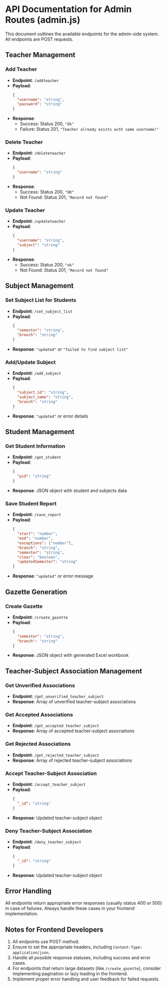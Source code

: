 # API Documentation for Admin Routes (admin.js)

This document outlines the available endpoints for the admin-side system. All endpoints are POST requests.

## Teacher Management

### Add Teacher
- **Endpoint**: `/addteacher`
- **Payload**: 
  ```json
  { 
    "username": "string", 
    "password": "string" 
  }
  ```
- **Response**: 
  - Success: Status 200, `"Ok"`
  - Failure: Status 201, `"Teacher already exists with same username!"`

### Delete Teacher
- **Endpoint**: `/deleteteacher`
- **Payload**: 
  ```json
  { 
    "username": "string" 
  }
  ```
- **Response**: 
  - Success: Status 200, `"OK"`
  - Not Found: Status 201, `"Record not found"`

### Update Teacher
- **Endpoint**: `/updateteacher`
- **Payload**: 
  ```json
  { 
    "username": "string", 
    "subject": "string" 
  }
  ```
- **Response**: 
  - Success: Status 200, `"ok"`
  - Not Found: Status 201, `"Record not found"`

## Subject Management

### Set Subject List for Students
- **Endpoint**: `/set_subject_list`
- **Payload**: 
  ```json
  { 
    "semester": "string", 
    "branch": "string" 
  }
  ```
- **Response**: `"updated"` or `"failed to find subject list"`

### Add/Update Subject
- **Endpoint**: `/add_subject`
- **Payload**: 
  ```json
  { 
    "subject_id": "string", 
    "subject_name": "string", 
    "branch": "string" 
  }
  ```
- **Response**: `"updated"` or error details

## Student Management

### Get Student Information
- **Endpoint**: `/get_student`
- **Payload**: 
  ```json
  { 
    "pid": "string" 
  }
  ```
- **Response**: JSON object with student and subjects data

### Save Student Report
- **Endpoint**: `/save_report`
- **Payload**: 
  ```json
  { 
    "start": "number", 
    "end": "number", 
    "exceptions": ["number"], 
    "branch": "string", 
    "semester": "string", 
    "clear": "boolean", 
    "updatedSemester": "string" 
  }
  ```
- **Response**: `"updated"` or error message

## Gazette Generation

### Create Gazette
- **Endpoint**: `/create_gazette`
- **Payload**: 
  ```json
  { 
    "semester": "string", 
    "branch": "string" 
  }
  ```
- **Response**: JSON object with generated Excel workbook

## Teacher-Subject Association Management

### Get Unverified Associations
- **Endpoint**: `/get_unverified_teacher_subject`
- **Response**: Array of unverified teacher-subject associations

### Get Accepted Associations
- **Endpoint**: `/get_accepted_teacher_subject`
- **Response**: Array of accepted teacher-subject associations

### Get Rejected Associations
- **Endpoint**: `/get_rejected_teacher_subject`
- **Response**: Array of rejected teacher-subject associations

### Accept Teacher-Subject Association
- **Endpoint**: `/accept_teacher_subject`
- **Payload**: 
  ```json
  { 
    "_id": "string" 
  }
  ```
- **Response**: Updated teacher-subject object

### Deny Teacher-Subject Association
- **Endpoint**: `/deny_teacher_subject`
- **Payload**: 
  ```json
  { 
    "_id": "string" 
  }
  ```
- **Response**: Updated teacher-subject object

## Error Handling

All endpoints return appropriate error responses (usually status 400 or 500) in case of failures. Always handle these cases in your frontend implementation.

## Notes for Frontend Developers

1. All endpoints use POST method.
2. Ensure to set the appropriate headers, including `Content-Type: application/json`.
3. Handle all possible response statuses, including success and error cases.
4. For endpoints that return large datasets (like `/create_gazette`), consider implementing pagination or lazy loading in the frontend.
5. Implement proper error handling and user feedback for failed requests.
